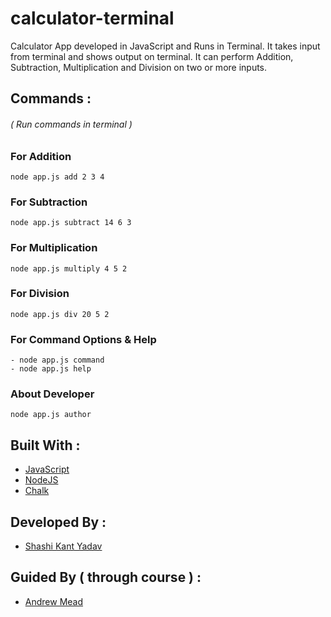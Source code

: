 # calculator-terminal

Calculator App developed in JavaScript and Runs in Terminal. It takes input from terminal and shows output on terminal. It can perform Addition, Subtraction, Multiplication and Division on two or more inputs.

## Commands :

###### ( Run commands in terminal )

### For Addition

`node app.js add 2 3 4`

### For Subtraction

`node app.js subtract 14 6 3`

### For Multiplication

`node app.js multiply 4 5 2`

### For Division

`node app.js div 20 5 2`

### For Command Options & Help

```
- node app.js command
- node app.js help
```

### About Developer

`node app.js author`

## Built With :

- [JavaScript](https://developer.mozilla.org/en-US/docs/Web/JavaScript)
- [NodeJS](https://nodejs.org/en/)
- [Chalk](https://www.npmjs.com/package/chalk)

## Developed By :

- [Shashi Kant Yadav](https://github.com/shashikant712)

## Guided By ( through course ) :

- [Andrew Mead](https://github.com/andrewjmead)
